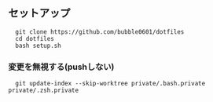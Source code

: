 ## セットアップ

```
  git clone https://github.com/bubble0601/dotfiles
  cd dotfiles
  bash setup.sh
```

### 変更を無視する(pushしない)
```
  git update-index --skip-worktree private/.bash.private private/.zsh.private
```

